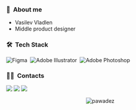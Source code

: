 ### 🌱 &nbsp;About me
- Vasilev Vladlen
- Middle product designer

### 🛠 &nbsp;Tech Stack
![Figma](https://img.shields.io/badge/-Figma-05122A?style=flat&logo=figma&logoColor=white)&nbsp;
![Adobe Illustrator](https://img.shields.io/badge/-Adobe%20Illustrator-05122A?style=flat&logo=adobe&logoColor=white)&nbsp;
![Adobe Photoshop](https://img.shields.io/badge/-Adobe%20Photoshop-05122A?style=flat&logo=adobe&logoColor=white)&nbsp;

### 🤝🏻 &nbsp;Contacts
<p align="left">
<a href="https://vk.com/pawade"><img src="https://img.shields.io/badge/-@pawade-1877F2?style=flat&logo=vk"/></a>
<a href="https://t.me/pawadez"><img src="https://img.shields.io/badge/-@pawadez-1877F2?style=flat&logo=telegram"/></a>
<a href="https://mail.google.com/mail/u/0/#inbox?compose=new"><img src="https://img.shields.io/badge/-vladlen.figma@gmail.com-1877F2?style=flat&logo=gmail"/></a>
</p>

<p align="center"> <img src="https://github-readme-stats.vercel.app/api?username=pawadez&show_icons=true&theme=great-gatsby" alt="pawadez" />
